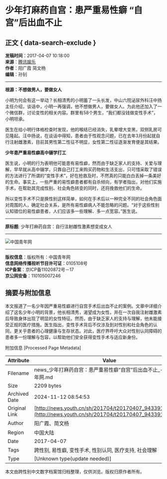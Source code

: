 # 少年打麻药自宫：患严重易性癖 “自宫”后出血不止

## 正文 { data-search-exclude }


**发稿时间**：2017-04-07 10:18:00  
**来源**：[腾讯娱乐](http://news.youth.cn/jsxw/201704/t20170406_9427792.htm)  
**作者**：阳广霞 简文杨  
**编辑**：孙钊  

---

**根源：不想做男人，要做女人**

小明为何会有这一举动？长相清秀的小明蓄了一头长发，中山六院泌尿外科汪中扬主任介绍，谈话中，小明一再强调，他不想做男人，要做女人。为此他还加入了一个微信群，讨论变性的相关内容。群里有58个男生，“我们都没钱做变性手术”，小明坦承。

医生在给小明行体格检查时发现，他的喉结已经消失，乳晕增大变黑，双侧乳房可见隆起。汪中扬说，在谈话中得知，患者由于性观念问题，已在去年3月份起就自行注射雌激素，目前其男性第二性征不明显，女性第二性征逐渐发育便是其结果。

**少年患严重易性癖高中辍学打工**

医生说，小明的行为表明他可能患有易性癖，然而由于缺乏家人的支持、关爱与理解，早早就从高中辍学，只靠自己打工来购买药物和生活支出，只可惜采取了错误的方法进行了所谓的“变性手术”，好在抢救及时，不然真的只能白白丢掉一条美好的生命。事实上，一些严重的易性癖患者都有自杀倾向，有学者指出，对他们实施手术，在帮助其完成性别、社会角色转变的同时，还将挽救他们的生命。

所以变性手术不只是换性别这样简单，如何在手术后以一种完全不同的社会角色面对周围的人，确定社会关系，是所有易性癖病人不能忽略的问题。“对于这些性别认知错位的易性癖患者，人们应该多一些理解、多一点宽容。”医生说。

---

**原标题**: 少年打麻药自宫：自行注射雌性激素想变成女人

--- 

![中国青年网](../../images/youth_sjy_logo.png)

--- 

**版权信息**：版权所有：中国青年网  
**信息网络传播视听节目许可证**：0105108号  
**ICP备案**：京ICP备11020872号－17  
**京公网安备**：110105007246  

## 摘要与附加信息

<!-- tcd_abstract -->
本文报道了一名少年因严重易性癖进行自宫手术后出血不止的案例。文章中详细介绍了这名少年小明的背景，他长相清秀，渴望成为女性，并在一次自我注射雌激素后导致身体出现了明显的女性特征。然而，由于缺乏家人的支持与理解，他未能接受正规的医疗措施。医生指出，变性手术背后不仅涉及到对性别和社会角色的认同，更关乎患者的心理健康与生存状态。对此，医疗界呼吁大众对性别认同障碍的患者多一份理解与包容，以帮助他们安全获得变性手术与适应新身份。
<!-- tcd_abstract_end -->

附加信息 [Processed Page Metadata]

| Attribute       | Value                                  |
|-----------------|----------------------------------------|
| Filename        | news_少年打麻药自宫：患严重易性癖“自宫”后出血不止_-_中国青年网.md                             |
| Size            | 2209 bytes                           |
| Archived Date   | 2024-11-12 08:54:53                             |
| Original Link   | [http://news.youth.cn/sh/201704/t20170407_9433913_1.htm](http://news.youth.cn/sh/201704/t20170407_9433913_1.htm)                       |
| Author          | 阳广霞、简文杨                               |
| Region          | 中国大陆                               |
| Date            | 2017-04-07                                 |
| Tags            | 跨性别, 易性癖, 变性手术, 性别认同, 医疗支持, 社会理解                                 |
| Type            | [Unknown type(update needed)]                                 |
<!-- tcd_table_end -->

本文由跨性别中文数字档案馆归档整理，仅供浏览。版权归原作者所有。
